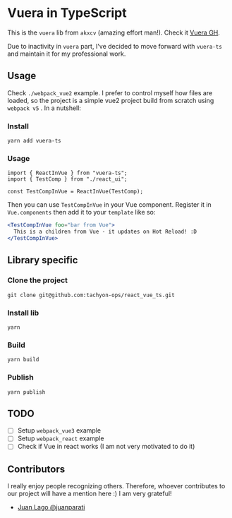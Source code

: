 # Vuera in TypeScript

This is the `vuera` lib from `akxcv` (amazing effort man!). Check it [Vuera GH](https://github.com/akxcv/vuera).

Due to inactivity in `vuera` part, I've decided to move forward with `vuera-ts` and maintain it for my professional work.

## Usage

Check `./webpack_vue2` example. I prefer to control myself how files are loaded, so the project is a simple vue2 project build from scratch using `webpack v5` .
In a nutshell:

### Install

`yarn add vuera-ts`

### Usage

```tsx
import { ReactInVue } from "vuera-ts";
import { TestComp } from "./react_ui";

const TestCompInVue = ReactInVue(TestComp);
```

Then you can use `TestCompInVue` in your Vue component. Register it in `Vue.components` then add it to your `template` like so:

```jsx
<TestCompInVue foo="bar from Vue">
  This is a children from Vue - it updates on Hot Reload! :D
</TestCompInVue>
```

## Library specific

### Clone the project

`git clone git@github.com:tachyon-ops/react_vue_ts.git`

### Install lib

`yarn`

### Build

`yarn build`

### Publish

`yarn publish`

## TODO

- [ ] Setup `webpack_vue3` example
- [ ] Setup `webpack_react` example
- [ ] Check if Vue in react works (I am not very motivated to do it)

## Contributors

I really enjoy people recognizing others. Therefore, whoever contributes to our project will have a mention here :)
I am very grateful!

- [Juan Lago @juanparati](https://github.com/juanparati)
